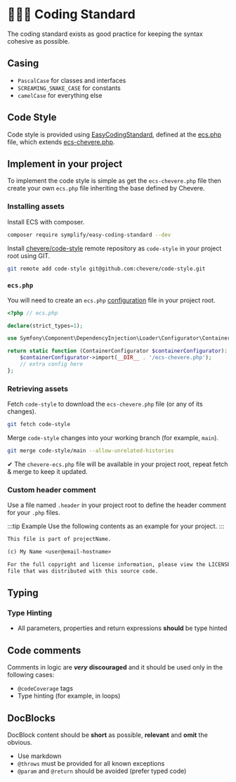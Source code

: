 # 👨🏾‍💻 Coding Standard

The coding standard exists as good practice for keeping the syntax cohesive as possible.

## Casing

* `PascalCase` for classes and interfaces
* `SCREAMING_SNAKE_CASE` for constants
* `camelCase` for everything else

## Code Style

Code style is provided using [EasyCodingStandard](https://github.com/symplify/easy-coding-standard), defined at the [ecs.php](https://github.com/chevere/chevere/blob/main/ecs.php) file, which extends [ecs-chevere.php](https://github.com/chevere/code-style/blob/main/ecs-chevere.php).

## Implement in your project

To implement the code style is simple as get the `ecs-chevere.php` file then create your own `ecs.php` file inheriting the base defined by Chevere.

### Installing assets

Install ECS with composer.

```sh
composer require symplify/easy-coding-standard --dev
```

Install [chevere/code-style](https://github.com/chevere/code-style) remote repository as `code-style` in your project root using GIT.

```sh
git remote add code-style git@github.com:chevere/code-style.git
```

### `ecs.php`

You will need to create an `ecs.php` [configuration](https://github.com/symplify/easy-coding-standard#configuration) file in your project root.

```php
<?php // ecs.php

declare(strict_types=1);

use Symfony\Component\DependencyInjection\Loader\Configurator\ContainerConfigurator;

return static function (ContainerConfigurator $containerConfigurator): void {
    $containerConfigurator->import(__DIR__ . '/ecs-chevere.php');
    // extra config here
};
```

### Retrieving assets

Fetch `code-style` to download the `ecs-chevere.php` file (or any of its changes).

```sh
git fetch code-style
```

Merge `code-style` changes into your working branch (for example, `main`).

```sh
git merge code-style/main --allow-unrelated-histories
```

✔ The `chevere-ecs.php` file will be available in your project root, repeat fetch & merge to keep it updated.

### Custom header comment

Use a file named `.header` in your project root to define the header comment for your `.php` files.

:::tip Example
Use the following contents as an example for your project.
:::

```txt
This file is part of projectName.

(c) My Name <user@email-hostname>

For the full copyright and license information, please view the LICENSE
file that was distributed with this source code.
```

## Typing

### Type Hinting

* All parameters, properties and return expressions **should** be type hinted

## Code comments

Comments in logic are ***very*** **discouraged** and it should be used only in the following cases:

* `@codeCoverage` tags
* Type hinting (for example, in loops)

## DocBlocks

DocBlock content should be **short** as possible, **relevant** and **omit** the obvious.

* Use markdown
* `@throws` must be provided for all known exceptions
* `@param` and `@return` should be avoided (prefer typed code)
